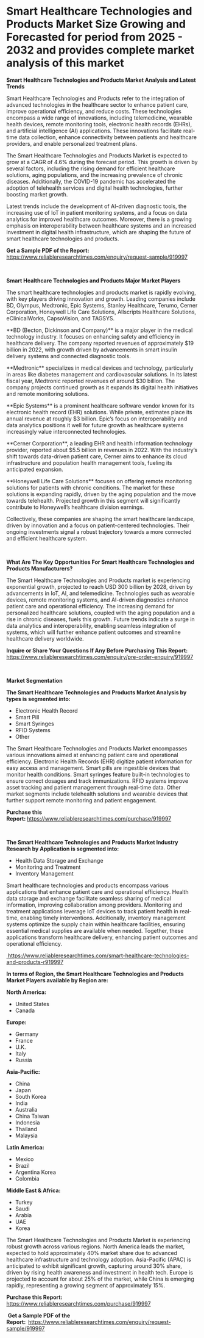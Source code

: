 <p><h1>Smart Healthcare Technologies and Products Market Size Growing and Forecasted for period from 2025 - 2032 and provides complete market analysis of this market</h1></p><p><strong>Smart Healthcare Technologies and Products Market Analysis and Latest Trends</strong></p>
<p><p>Smart Healthcare Technologies and Products refer to the integration of advanced technologies in the healthcare sector to enhance patient care, improve operational efficiency, and reduce costs. These technologies encompass a wide range of innovations, including telemedicine, wearable health devices, remote monitoring tools, electronic health records (EHRs), and artificial intelligence (AI) applications. These innovations facilitate real-time data collection, enhance connectivity between patients and healthcare providers, and enable personalized treatment plans.</p><p>The Smart Healthcare Technologies and Products Market is expected to grow at a CAGR of 4.6% during the forecast period. This growth is driven by several factors, including the rising demand for efficient healthcare solutions, aging populations, and the increasing prevalence of chronic diseases. Additionally, the COVID-19 pandemic has accelerated the adoption of telehealth services and digital health technologies, further boosting market growth. </p><p>Latest trends include the development of AI-driven diagnostic tools, the increasing use of IoT in patient monitoring systems, and a focus on data analytics for improved healthcare outcomes. Moreover, there is a growing emphasis on interoperability between healthcare systems and an increased investment in digital health infrastructure, which are shaping the future of smart healthcare technologies and products.</p></p>
<p><strong>Get a Sample PDF of the Report:&nbsp;</strong> <a href="https://www.reliableresearchtimes.com/enquiry/request-sample/919997?utm_campaign=3027&utm_medium=2&utm_source=Github&utm_content=ia&utm_term=18042025&utm_id=smart-healthcare-technologies-and-products">https://www.reliableresearchtimes.com/enquiry/request-sample/919997</a></p>
<p>&nbsp;</p>
<p><strong>Smart Healthcare Technologies and Products Major Market Players</strong></p>
<p><p>The smart healthcare technologies and products market is rapidly evolving, with key players driving innovation and growth. Leading companies include BD, Olympus, Medtronic, Epic Systems, Stanley Healthcare, Terumo, Cerner Corporation, Honeywell Life Care Solutions, Allscripts Healthcare Solutions, eClinicalWorks, CapsoVision, and TAGSYS.</p><p>**BD (Becton, Dickinson and Company)** is a major player in the medical technology industry. It focuses on enhancing safety and efficiency in healthcare delivery. The company reported revenues of approximately $19 billion in 2022, with growth driven by advancements in smart insulin delivery systems and connected diagnostic tools.</p><p>**Medtronic** specializes in medical devices and technology, particularly in areas like diabetes management and cardiovascular solutions. In its latest fiscal year, Medtronic reported revenues of around $30 billion. The company projects continued growth as it expands its digital health initiatives and remote monitoring solutions.</p><p>**Epic Systems** is a prominent healthcare software vendor known for its electronic health record (EHR) solutions. While private, estimates place its annual revenue at roughly $3 billion. Epic’s focus on interoperability and data analytics positions it well for future growth as healthcare systems increasingly value interconnected technologies.</p><p>**Cerner Corporation**, a leading EHR and health information technology provider, reported about $5.5 billion in revenues in 2022. With the industry’s shift towards data-driven patient care, Cerner aims to enhance its cloud infrastructure and population health management tools, fueling its anticipated expansion.</p><p>**Honeywell Life Care Solutions** focuses on offering remote monitoring solutions for patients with chronic conditions. The market for these solutions is expanding rapidly, driven by the aging population and the move towards telehealth. Projected growth in this segment will significantly contribute to Honeywell’s healthcare division earnings.</p><p>Collectively, these companies are shaping the smart healthcare landscape, driven by innovation and a focus on patient-centered technologies. Their ongoing investments signal a robust trajectory towards a more connected and efficient healthcare system.</p></p>
<p>&nbsp;</p>
<p><strong>What Are The Key Opportunities For Smart Healthcare Technologies and Products Manufacturers?</strong></p>
<p><p>The Smart Healthcare Technologies and Products market is experiencing exponential growth, projected to reach USD 300 billion by 2028, driven by advancements in IoT, AI, and telemedicine. Technologies such as wearable devices, remote monitoring systems, and AI-driven diagnostics enhance patient care and operational efficiency. The increasing demand for personalized healthcare solutions, coupled with the aging population and a rise in chronic diseases, fuels this growth. Future trends indicate a surge in data analytics and interoperability, enabling seamless integration of systems, which will further enhance patient outcomes and streamline healthcare delivery worldwide.</p></p>
<p><strong>Inquire or Share Your Questions If Any Before Purchasing This Report:</strong> <a href="https://www.reliableresearchtimes.com/enquiry/pre-order-enquiry/919997?utm_campaign=3027&utm_medium=2&utm_source=Github&utm_content=ia&utm_term=18042025&utm_id=smart-healthcare-technologies-and-products">https://www.reliableresearchtimes.com/enquiry/pre-order-enquiry/919997</a></p>
<p>&nbsp;</p>
<p><strong>Market Segmentation</strong></p>
<p><strong>The Smart Healthcare Technologies and Products Market Analysis by types is segmented into:</strong></p>
<p><ul><li>Electronic Health Record</li><li>Smart Pill</li><li>Smart Syringes</li><li>RFID Systems</li><li>Other</li></ul></p>
<p><p>The Smart Healthcare Technologies and Products Market encompasses various innovations aimed at enhancing patient care and operational efficiency. Electronic Health Records (EHR) digitize patient information for easy access and management. Smart pills are ingestible devices that monitor health conditions. Smart syringes feature built-in technologies to ensure correct dosages and track immunizations. RFID systems improve asset tracking and patient management through real-time data. Other market segments include telehealth solutions and wearable devices that further support remote monitoring and patient engagement.</p></p>
<p><strong>Purchase this Report:&nbsp;</strong><a href="https://www.reliableresearchtimes.com/purchase/919997?utm_campaign=3027&utm_medium=2&utm_source=Github&utm_content=ia&utm_term=18042025&utm_id=smart-healthcare-technologies-and-products">https://www.reliableresearchtimes.com/purchase/919997</a></p>
<p>&nbsp;</p>
<p><strong>The Smart Healthcare Technologies and Products Market Industry Research by Application is segmented into:</strong></p>
<p><ul><li>Health Data Storage and Exchange</li><li>Monitoring and Treatment</li><li>Inventory Management</li></ul></p>
<p><p>Smart healthcare technologies and products encompass various applications that enhance patient care and operational efficiency. Health data storage and exchange facilitate seamless sharing of medical information, improving collaboration among providers. Monitoring and treatment applications leverage IoT devices to track patient health in real-time, enabling timely interventions. Additionally, inventory management systems optimize the supply chain within healthcare facilities, ensuring essential medical supplies are available when needed. Together, these applications transform healthcare delivery, enhancing patient outcomes and operational efficiency.</p></p>
<p><a href="https://www.reliableresearchtimes.com/smart-healthcare-technologies-and-products-r919997?utm_campaign=3027&utm_medium=2&utm_source=Github&utm_content=ia&utm_term=18042025&utm_id=smart-healthcare-technologies-and-products">&nbsp;https://www.reliableresearchtimes.com/smart-healthcare-technologies-and-products-r919997</a></p>
<p><strong>In terms of Region, the Smart Healthcare Technologies and Products Market Players available by Region are:</strong></p>
<p>
    <p> <strong> North America: </strong>
        <ul>
            <li>United States</li>
            <li>Canada</li>
        </ul>
        </p> 
    <p> <strong> Europe: </strong>
        <ul>
            <li>Germany</li>
            <li>France</li>
            <li>U.K.</li>
            <li>Italy</li>
            <li>Russia</li>
        </ul>
        </p> 
    <p> <strong> Asia-Pacific: </strong>
        <ul>
            <li>China</li>
            <li>Japan</li>
            <li>South Korea</li>
            <li>India</li>
            <li>Australia</li>
            <li>China Taiwan</li>
            <li>Indonesia</li>
            <li>Thailand</li>
            <li>Malaysia</li>
        </ul>
        </p> 
    <p> <strong> Latin America: </strong>
        <ul>
            <li>Mexico</li>
            <li>Brazil</li>
            <li>Argentina Korea</li>
            <li>Colombia</li>
        </ul>
        </p> 
    <p> <strong> Middle East & Africa: </strong>
        <ul>
            <li>Turkey</li>
            <li>Saudi</li>
            <li>Arabia</li>
            <li>UAE</li>
            <li>Korea</li>
        </ul>
    </p>
    </p>
<p><p>The Smart Healthcare Technologies and Products Market is experiencing robust growth across various regions. North America leads the market, expected to hold approximately 40% market share due to advanced healthcare infrastructure and technology adoption. Asia-Pacific (APAC) is anticipated to exhibit significant growth, capturing around 30% share, driven by rising health awareness and investment in health tech. Europe is projected to account for about 25% of the market, while China is emerging rapidly, representing a growing segment of approximately 15%.</p></p>
<p><strong>Purchase this Report: </strong><a href="https://www.reliableresearchtimes.com/purchase/919997?utm_campaign=3027&utm_medium=2&utm_source=Github&utm_content=ia&utm_term=18042025&utm_id=smart-healthcare-technologies-and-products">https://www.reliableresearchtimes.com/purchase/919997</a></p>
<p>&nbsp;<strong>Get a Sample PDF of the Report:&nbsp;&nbsp;</strong><a href="https://www.reliableresearchtimes.com/enquiry/request-sample/919997?utm_campaign=3027&utm_medium=2&utm_source=Github&utm_content=ia&utm_term=18042025&utm_id=smart-healthcare-technologies-and-products">https://www.reliableresearchtimes.com/enquiry/request-sample/919997</a></p>
<p><strong></strong></p>
<p><p></p><p></p><p></p></p>